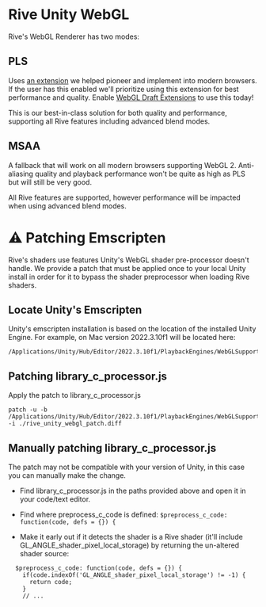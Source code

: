 # Rive Unity WebGL

Rive's WebGL Renderer has two modes:

## PLS

Uses [an extension](https://registry.khronos.org/webgl/extensions/WEBGL_shader_pixel_local_storage/) we helped pioneer and implement into modern browsers. If the user has this enabled we'll prioritize using this extension for best performance and quality. Enable [WebGL Draft Extensions](https://www.wikihow.tech/Enable-WebGL-Draft-Extensions-in-Google-Chrome) to use this today!

This is our best-in-class solution for both quality and performance, supporting all Rive features including advanced blend modes.

## MSAA

A fallback that will work on all modern browsers supporting WebGL 2. Anti-aliasing quality and playback performance won't be quite as high as PLS but will still be very good.

All Rive features are supported, however performance will be impacted when using advanced blend modes.

# ⚠️ Patching Emscripten

Rive's shaders use features Unity's WebGL shader pre-processor doesn't handle. We provide a patch that must be applied once to your local Unity install in order for it to bypass the shader preprocessor when loading Rive shaders.

## Locate Unity's Emscripten

Unity's emscripten installation is based on the location of the installed Unity Engine. For example, on Mac version 2022.3.10f1 will be located here:

```
/Applications/Unity/Hub/Editor/2022.3.10f1/PlaybackEngines/WebGLSupport/BuildTools/Emscripten
```

## Patching library_c_processor.js

Apply the patch to library_c_processor.js

```
patch -u -b /Applications/Unity/Hub/Editor/2022.3.10f1/PlaybackEngines/WebGLSupport/BuildTools/Emscripten/emscripten/src/library_c_preprocessor.js -i ./rive_unity_webgl_patch.diff
```

## Manually patching library_c_processor.js

The patch may not be compatible with your version of Unity, in this case you can manually make the change.

- Find library_c_processor.js in the paths provided above and open it in your code/text editor.

- Find where preprocess_c_code is defined: `$preprocess_c_code: function(code, defs = {}) {`

- Make it early out if it detects the shader is a Rive shader (it'll include GL_ANGLE_shader_pixel_local_storage) by returning the un-altered shader source:

```
  $preprocess_c_code: function(code, defs = {}) {
    if(code.indexOf('GL_ANGLE_shader_pixel_local_storage') != -1) {
      return code;
    }
    // ...
```
